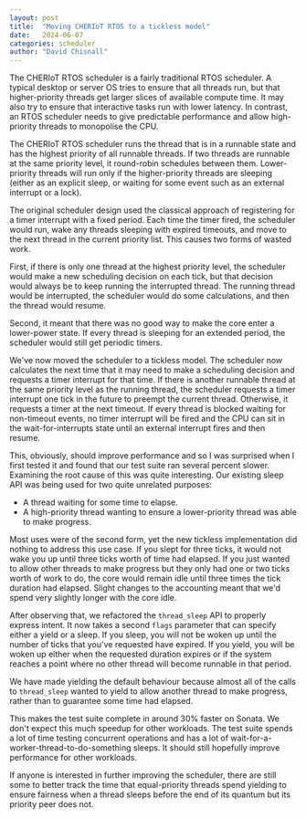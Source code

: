 ```yaml
---
layout: post
title:  "Moving CHERIoT RTOS to a tickless model"
date:   2024-06-07
categories: scheduler
author: "David Chisnall"
---
```


The CHERIoT RTOS scheduler is a fairly traditional RTOS scheduler.
A typical desktop or server OS tries to ensure that all threads run, but that higher-priority threads get larger slices of available compute time.
It may also try to ensure that interactive tasks run with lower latency.
In contrast, an RTOS scheduler needs to give predictable performance and allow high-priority threads to monopolise the CPU.

The CHERIoT RTOS scheduler runs the thread that is in a runnable state and has the highest priority of all runnable threads.
If two threads are runnable at the same priority level, it round-robin schedules between them.
Lower-priority threads will run only if the higher-priority threads are sleeping (either as an explicit sleep, or waiting for some event such as an external interrupt or a lock).

The original scheduler design used the classical approach of registering for a timer interrupt with a fixed period.
Each time the timer fired, the scheduler would run, wake any threads sleeping with expired timeouts, and move to the next thread in the current priority list.
This causes two forms of wasted work.

First, if there is only one thread at the highest priority level, the scheduler would make a new scheduling decision on each tick, but that decision would always be to keep running the interrupted thread.
The running thread would be interrupted, the scheduler would do some calculations, and then the thread would resume.

Second, it meant that there was no good way to make the core enter a lower-power state.
If every thread is sleeping for an extended period, the scheduler would still get periodic timers.

We've now moved the scheduler to a tickless model.
The scheduler now calculates the next time that it may need to make a scheduling decision and requests a timer interrupt for that time.
If there is another runnable thread at the same priority level as the running thread, the scheduler requests a timer interrupt one tick in the future to preempt the current thread.
Otherwise, it requests a timer at the next timeout.
If every thread is blocked waiting for non-timeout events, no timer interrupt will be fired and the CPU can sit in the wait-for-interrupts state until an external interrupt fires and then resume.

This, obviously, should improve performance and so I was surprised when I first tested it and found that our test suite ran several percent slower.
Examining the root cause of this was quite interesting.
Our existing sleep API was being used for two quite unrelated purposes:

 - A thread waiting for some time to elapse.
 - A high-priority thread wanting to ensure a lower-priority thread was able to make progress.

Most uses were of the second form, yet the new tickless implementation did nothing to address this use case.
If you slept for three ticks, it would not wake you up until three ticks worth of time had elapsed.
If you just wanted to allow other threads to make progress but they only had one or two ticks worth of work to do, the core would remain idle until three times the tick duration had elapsed.
Slight changes to the accounting meant that we'd spend very slightly longer with the core idle.

After observing that, we refactored the `thread_sleep` API to properly express intent.
It now takes a second `flags` parameter that can specify either a yield or a sleep.
If you sleep, you will not be woken up until the number of ticks that you've requested have expired.
If you yield, you will be woken up either when the requested duration expires or if the system reaches a point where no other thread will become runnable in that period.

We have made yielding the default behaviour because almost all of the calls to `thread_sleep` wanted to yield to allow another thread to make progress, rather than to guarantee some time had elapsed.

This makes the test suite complete in around 30% faster on Sonata.
We don't expect this much speedup for other workloads.
The test suite spends a lot of time testing concurrent operations and has a lot of wait-for-a-worker-thread-to-do-something sleeps.
It should still hopefully improve performance for other workloads.

If anyone is interested in further improving the scheduler, there are still some to better track the time that equal-priority threads spend yielding to ensure fairness when a thread sleeps before the end of its quantum but its priority peer does not.

